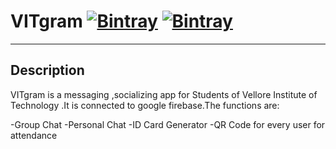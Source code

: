 # VITgram  [![Bintray](https://img.shields.io/twitter/url?label=Follow&style=social&url=https%3A%2F%2Ftwitter.com%2FAryanDokania)](https://bintray.com/blocke/releases/scalajack) [![Bintray](https://img.shields.io/github/followers/imaryandokania?style=social)](https://bintray.com/blocke/releases/scalajack)
------------------------
## Description

VITgram is a messaging ,socializing app for Students of Vellore Institute of Technology .It is connected to google firebase.The functions are:

-Group Chat
-Personal Chat
-ID Card Generator
-QR Code for every user for attendance
